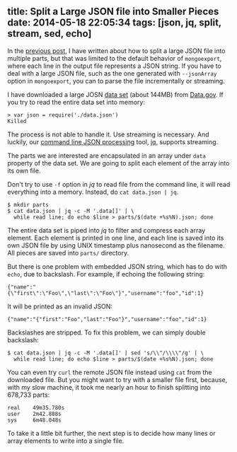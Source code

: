 title: Split a Large JSON file into Smaller Pieces
date: 2014-05-18 22:05:34
tags: [json, jq, split, stream, sed, echo]
---

In the [previous post], I have written about how to split a large JSON file into multiple parts, but that was limited to the default behavior of `mongoexport`, where each line in the output file represents a JSON string. If you have to deal with a large JSON file, such as the one generated with `--jsonArray` option in `mongoexport`, you can to parse the file incrementally or streaming.

I have downloaded a large JOSN [data set] (about 144MB) from [Data.gov]. If you try to read the entire data set into memory:

    > var json = require('./data.json')
    Killed

The process is not able to handle it. Use streaming is necessary. And luckily, our [command line JSON processing] tool, [jq], supports streaming.

The parts we are interested are encapsulated in an array under `data` property of the data set. We are going to split each element of the array into its own file.

Don't try to use `-f` option in _jq_ to read file from the command line, it will read everything into a memory. Instead, do `cat data.json | jq`.

    $ mkdir parts
    $ cat data.json | jq -c -M '.data[]' | \
      while read line; do echo $line > parts/$(date +%s%N).json; done

The entire data set is piped into _jq_ to filter and compress each array element. Each element is printed in one line, and each line is saved into its own JSON file by using UNIX timestamp plus nanosecond as the filename. All pieces are saved into `parts/` directory.

But there is one problem with embedded JSON string, which has to do with `echo`, due to backslash. For example, if echoing the following string:

    {"name":"{\"first\":\"Foo\",\"last\":\"Foo\"}","username":"foo","id":1}

It will be printed as an invalid JSON:

    {"name":"{"first":"Foo","last":"Foo"}","username":"foo","id":1}
    
Backslashes are stripped. To fix this problem, we can simply double backslash:

    $ cat data.json | jq -c -M '.data[]' | sed 's/\\"/\\\\"/g' | \
      while read line; do echo $line > parts/$(date +%s%N).json; done

You can even try `curl` the remote JSON file instead using `cat` from the downloaded file. But you might want to try with a smaller file first, because, with my slow machine, it took me nearly an hour to finish splitting into 678,733 parts:

    real    49m35.780s
    user    2m42.888s
    sys     6m48.048s

To take it a little bit further, the next step is to decide how many lines or array elements to write into a single file.


[previous post]: /2013/12/19/split-json-file-into-multiple-parts/
[data set]: https://health.data.ny.gov/api/views/vafa-pf2s/rows.json?accessType=DOWNLOAD
[Data.gov]: http://catalog.data.gov/dataset/genealogical-research-death-index-beginning-1957
[command line JSON processing]: /2014/05/18/command-line-json-processing/
[jq]: http://stedolan.github.io/jq/
